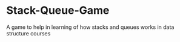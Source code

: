# Stack-Queue-Game
A game to help in learning of how stacks and queues works in data structure courses
